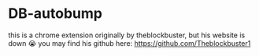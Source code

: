 # DB-autobump
this is a chrome extension
originally by theblockbuster, but his website is down 😭
you may find his github here:
https://github.com/Theblockbuster1
